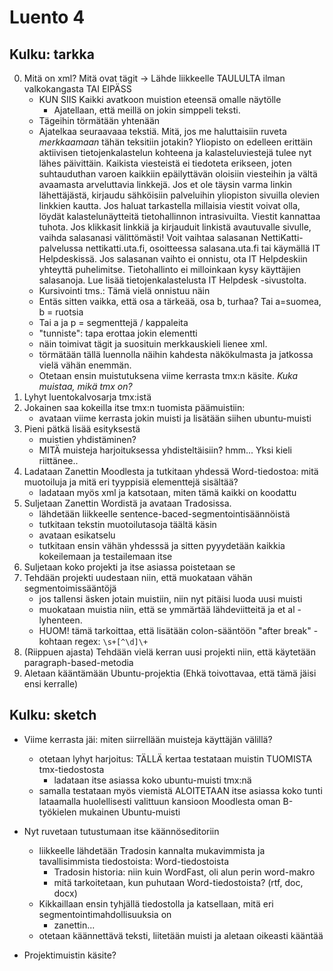 Luento 4
========

Kulku: tarkka
-------------

0. Mitä on xml? Mitä ovat tägit -> Lähde liikkeelle TAULULTA ilman valkokangasta TAI EIPÄSS
    - KUN SIIS Kaikki avatkoon muistion eteensä omalle näytölle
        - Ajatellaan, että meillä on jokin simppeli teksti.
    - Tägeihin törmätään yhtenään
    - Ajatelkaa seuraavaaa tekstiä. Mitä, jos me haluttaisiin ruveta *merkkaamaan* tähän teksitiin jotakin?
        Yliopisto on edelleen erittäin aktiivisen tietojenkalastelun kohteena ja
        kalasteluviestejä tulee nyt lähes päivittäin. Kaikista viesteistä ei tiedoteta
        erikseen, joten suhtauduthan varoen kaikkiin epäilyttävän oloisiin viesteihin
        ja vältä avaamasta arveluttavia linkkejä. Jos et ole täysin varma linkin
        lähettäjästä, kirjaudu sähköisiin palveluihin yliopiston sivuilla olevien
        linkkien kautta. Jos haluat tarkastella millaisia viestit voivat olla, löydät
        kalastelunäytteitä tietohallinnon intrasivuilta. Viestit kannattaa tuhota. Jos
        klikkasit linkkiä ja kirjauduit linkistä avautuvalle sivulle, vaihda salasanasi
        välittömästi! Voit vaihtaa salasanan NettiKatti-palvelussa nettikatti.uta.fi,
        osoitteessa salasana.uta.fi tai käymällä IT Helpdeskissä. Jos salasanan vaihto
        ei onnistu, ota IT Helpdeskiin yhteyttä puhelimitse. Tietohallinto ei
        milloinkaan kysy käyttäjien salasanoja. Lue lisää tietojenkalastelusta IT
        Helpdesk -sivustolta.
    - Kursivointi tms.: Tämä vielä onnistuu näin
    - Entäs sitten vaikka, että osa a tärkeää, osa b, turhaa? Tai a=suomea, b = ruotsia
    - Tai a ja p = segmenttejä / kappaleita
    - "tunniste": tapa erottaa jokin elementti
    - näin toimivat tägit ja suosituin merkkauskieli lienee xml.
    - törmätään tällä luennolla näihin kahdesta näkökulmasta ja jatkossa vielä vähän enemmän.
    - Otetaan ensin muistutuksena viime kerrasta tmx:n käsite. *Kuka muistaa, mikä tmx on?*
1. Lyhyt luentokalvosarja tmx:istä
2. Jokainen saa kokeilla itse tmx:n tuomista päämuistiin:
    - avataan viime kerrasta jokin muisti ja lisätään siihen ubuntu-muisti
3. Pieni pätkä lisää esityksestä
    - muistien yhdistäminen?
    - MITÄ muisteja harjoituksessa yhdisteltäisiin? hmm...  Yksi kieli riittänee..
4. Ladataan Zanettin Moodlesta ja tutkitaan yhdessä Word-tiedostoa: mitä muotoiluja ja mitä eri tyyppisiä elementtejä sisältää?
    - ladataan myös xml ja katsotaan, miten tämä kaikki on koodattu
5. Suljetaan Zanettin Wordistä ja avataan Tradosissa.
    - lähdetään liikkeelle sentence-baced-segmentointisäännöistä
    - tutkitaan tekstin muotoilutasoja täältä käsin
    - avataan esikatselu
    - tutkitaan ensin vähän yhdesssä ja sitten pyyydetään kaikkia kokeilemaan ja testailemaan itse
6. Suljetaan koko projekti ja itse asiassa poistetaan se
7. Tehdään projekti uudestaan niin, että muokataan vähän segmentoimissääntöjä
    - jos tallensi äsken jotain muistiin, niin nyt pitäisi luoda uusi muisti
    - muokataan muistia niin, että se ymmärtää lähdeviitteitä ja et al -lyhenteen.
    - HUOM! tämä tarkoittaa, että lisätään colon-sääntöön "after break" -kohtaan
    regex: `\s+[^\d]\+`
8. (Riippuen ajasta) Tehdään vielä kerran uusi projekti niin, että käytetään paragraph-based-metodia
9. Aletaan kääntämään Ubuntu-projektia (Ehkä toivottavaa, että tämä jäisi ensi kerralle)


Kulku: sketch
-----

- Viime kerrasta jäi: miten siirrellään muisteja käyttäjän välillä?
    - otetaan lyhyt harjoitus: TÄLLÄ kertaa testataan muistin TUOMISTA tmx-tiedostosta
        - ladataan itse asiassa koko ubuntu-muisti tmx:nä
    - samalla testataan myös viemistä
ALOITETAAN itse asiassa koko tunti lataamalla huolellisesti valittuun kansioon Moodlesta oman B-työkielen mukainen Ubuntu-muisti
- Nyt ruvetaan tutustumaan itse käännöseditoriin
    - liikkeelle lähdetään Tradosin kannalta mukavimmista ja tavallisimmista tiedostoista: Word-tiedostoista
        - Tradosin historia: niin kuin WordFast, oli alun perin word-makro
        - mitä tarkoitetaan, kun puhutaan Word-tiedostoista? (rtf, doc, docx)
    - Kikkaillaan ensin tyhjällä tiedostolla ja katsellaan, mitä eri segmentointimahdollisuuksia on
        - zanettin...
    - otetaan käännettävä teksti, liitetään muisti ja aletaan oikeasti kääntää


- Projektimuistin käsite?
